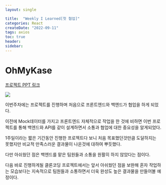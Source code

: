 ```yaml
---
layout: single 

title:  "Weekly I Learned[첫 협업]" 
categories: React
createDate: "2022-09-11"
tags: axios
toc: true
header:
sidebar: 
---
```


# OhMyKase

[프로젝트 PPT 링크](https://www.miricanvas.com/v/1oruo5)

![](https://user-images.githubusercontent.com/78805018/189072229-0b8e4d49-27b5-4ccd-a977-dd963d7da789.png)

이번주차에는 프로젝트를 진행하며 처음으로 프론트엔드와 백엔드가 협업을 하게 되었다.

이전에 Mock데이터를 가지고 프론트엔드 자체적으로 작업을 한 것에 비하면 이번 프로젝트를 통해 백엔드와 API를 같이 설계하면서 소통과 협업에 대한 중요성을 알게되었다.

1주일이라는 짧은 기간동안 진행한 프로젝트다 보니 처음 목표했던것만큼 도달하지는 못했지만 비교적 만족스러운 결과물이 나온것에 대하여 뿌듯했다.

다만 아쉬웠던 점은 백엔드를 맡은 팀원들과 소통을 원활히 하지 않았다는 점이다. 

다음 바로 진행하게될 클론코딩 프로젝트에서는 앞서 아쉬웠던 점을 보완해 혼자 작업하는 모습보다는 지속적으로 팀원들과 소통하면서 더욱 완성도 높은 결과물을 만들어볼 예정이다.